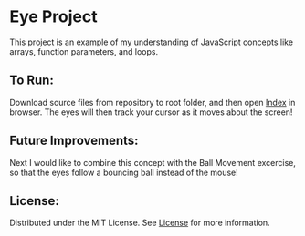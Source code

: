# Eye Project

This project is an example of my understanding of JavaScript concepts like arrays, function parameters, and loops. 

## To Run: 

Download source files from repository to root folder, and then open [Index](https://github.com/joerobbins3/eye/blob/main/index.html) in browser. The eyes will then track your cursor as it moves about the screen!

## Future Improvements: 

Next I would like to combine this concept with the Ball Movement excercise, so that the eyes follow a bouncing ball instead of the mouse!

## License: 

Distributed under the MIT License. See [License](https://github.com/joerobbins3/eye/blob/main/LICENSE) for more information.
